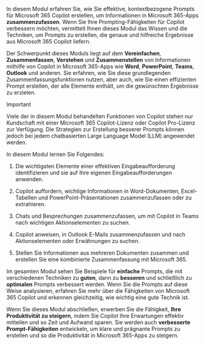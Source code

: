 
In diesem Modul erfahren Sie, wie Sie effektive, kontextbezogene Prompts für Microsoft 365 Copilot erstellen, um Informationen in Microsoft 365-Apps **zusammenzufassen**. Wenn Sie Ihre Prompting-Fähigkeiten für Copilot verbessern möchten, vermittelt Ihnen dieses Modul das Wissen und die Techniken, um Prompts zu erstellen, die genaue und hilfreiche Ergebnisse aus Microsoft 365 Copilot liefern.

Der Schwerpunkt dieses Moduls liegt auf dem **Vereinfachen**, **Zusammenfassen**, **Verstehen** und **Zusammenstellen** von Informationen mithilfe von Copilot in Microsoft 365-Apps wie **Word**, **PowerPoint**, **Teams**, **Outlook** und anderen. Sie erfahren, wie Sie diese grundlegenden Zusammenfassungsfunktionen nutzen, aber auch, wie Sie einen effizienten Prompt erstellen, der alle Elemente enthält, um die gewünschten Ergebnisse zu erzielen.

> [!IMPORTANT]
> Viele der in diesem Modul behandelten Funktionen von Copilot stehen nur Kundschaft mit einer Microsoft 365 Copilot-Lizenz oder Copilot Pro-Lizenz zur Verfügung. Die Strategien zur Erstellung besserer Prompts können jedoch bei jedem chatbasierten Large Language Model (LLM) angewendet werden.

In diesem Modul lernen Sie Folgendes:

1. Die wichtigsten Elemente einer effektiven Eingabeaufforderung identifizieren und sie auf Ihre eigenen Eingabeaufforderungen anwenden.

1. Copilot auffordern, wichtige Informationen in Word-Dokumenten, Excel-Tabellen und PowerPoint-Präsentationen zusammenzufassen oder zu extrahieren.

1. Chats und Besprechungen zusammenzufassen, um mit Copilot in Teams nach wichtigen Aktionselementen  zu suchen.

1. Copilot anweisen, in Outlook E-Mails zusammenzufassen und nach Aktionselementen oder Erwähnungen zu suchen.

1. Stellen Sie Informationen aus mehreren Dokumenten zusammen und erstellen Sie eine kombinierte Zusammenfassung mit Microsoft 365.

Im gesamten Modul sehen Sie Beispiele für **einfache** Prompts, die mit verschiedenen Techniken zu **guten**, dann zu **besseren** und schließlich zu **optimalen** Prompts verbessert werden. Wenn Sie die Prompts auf diese Weise analysieren, erfahren Sie mehr über die Fähigkeiten von Microsoft 365 Copilot und erkennen gleichzeitig, wie wichtig eine gute Technik ist.

Wenn Sie dieses Modul abschließen, erwerben Sie die Fähigkeit, **Ihre Produktivität zu steigern**, indem Sie Copilot Ihre Erwartungen effektiv mitteilen und so Zeit und Aufwand sparen. Sie werden auch **verbesserte Prompt-Fähigkeiten** entwickeln, um klare und prägnante Prompts zu erstellen und so die Produktivität in Microsoft 365-Apps zu steigern.